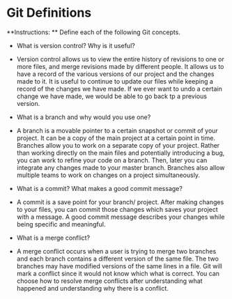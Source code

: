 # Git Definitions

**Instructions: ** Define each of the following Git concepts.

* What is version control?  Why is it useful?
* Version control allows us to view the entire history of revisions to one or more files, and merge revisions made by different people. It allows us to have a record of the various versions of our project and the changes made to it. It is useful to continue to update our files while keeping a record of the changes we have made. If we ever want to undo a certain change we have made, we would be able to go back tp a previous version.


* What is a branch and why would you use one?
* A branch is a movable pointer to a certain snapshot or commit of your project. It can be a copy of the main project at a certain point in time. Branches allow you to work on a separate copy of your project. Rather than working directly on the main files and potentially introducing a bug, you can work to refine your code on a branch. Then, later you can integrate any changes made to your master branch. Branches also allow multiple teams to work on changes on a project simultaneously.


* What is a commit? What makes a good commit message?
* A commit is a save point for your branch/ project. After making changes to your files, you can commit those changes which saves your project with a message. A good commit message describes your changes while being specific and meaningful. 


* What is a merge conflict?
* A merge conflict occurs when a user is trying to merge two branches and each branch contains a different version of the same file. The two branches may have modified versions of the same lines in a file. Git will mark a conflict since it would not know which what is correct. You can choose how to resolve merge conflicts after understanding what happened and understanding why there is a conflict.
